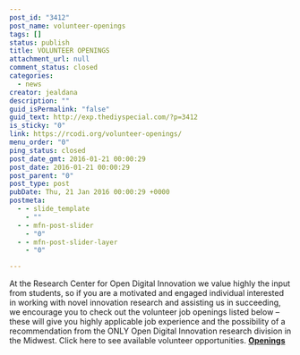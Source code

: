 ```yaml
---
post_id: "3412"
post_name: volunteer-openings
tags: []
status: publish
title: VOLUNTEER OPENINGS
attachment_url: null
comment_status: closed
categories:
  - news
creator: jealdana
description: ""
guid_isPermalink: "false"
guid_text: http://exp.thediyspecial.com/?p=3412
is_sticky: "0"
link: https://rcodi.org/volunteer-openings/
menu_order: "0"
ping_status: closed
post_date_gmt: 2016-01-21 00:00:29
post_date: 2016-01-21 00:00:29
post_parent: "0"
post_type: post
pubDate: Thu, 21 Jan 2016 00:00:29 +0000
postmeta:
  - - slide_template
    - ""
  - - mfn-post-slider
    - "0"
  - - mfn-post-slider-layer
    - "0"

---
```

At the Research Center for Open Digital Innovation we value highly the input from students, so if you are a motivated and engaged individual interested in working with novel innovation research and assisting us in succeeding, we encourage you to check out the volunteer job openings listed below – these will give you highly applicable job experience and the possibility of a recommendation from the ONLY Open Digital Innovation research division in the Midwest. Click here to see available volunteer opportunities. **[Openings](https://www.purdue.edu/opendigital/volunteer-openings/)**
